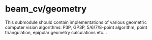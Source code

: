 # beam_cv/geometry

This submodule should contain implementations of various geometric computer vision algorithms: P3P, GP3P, 5/6/7/8-point algorithm, point triangulation, epipolar geometry calculations etc...
